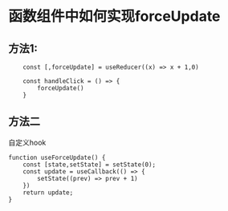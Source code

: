 # 函数组件中如何实现forceUpdate
## 方法1:


```
    const [,forceUpdate] = useReducer((x) => x + 1,0)

    const handleClick = () => {
        forceUpdate()
    }
```




## 方法二

自定义hook

```
function useForceUpdate() {
    const [state,setState] = setState(0);
    const update = useCallback(() => {
        setState((prev) => prev + 1)
    })
    return update;
}
```




